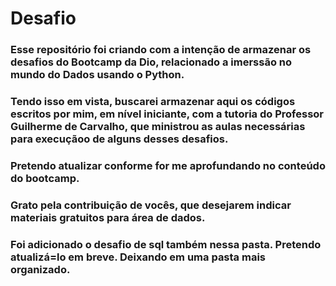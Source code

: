 # Desafio
### Esse repositório foi criando com a intenção de armazenar os desafios do Bootcamp da Dio, relacionado a imerssão no mundo do Dados usando o Python.
### Tendo isso em vista, buscarei armazenar aqui os códigos escritos por mim, em nível iniciante, com a tutoria do Professor Guilherme de Carvalho, que ministrou as aulas necessárias para execuçãoo de alguns desses desafios.
### Pretendo atualizar conforme for me aprofundando no conteúdo do bootcamp. 
### Grato pela contribuição de vocês, que desejarem indicar materiais gratuitos para área de dados.
### Foi adicionado o desafio de sql também nessa pasta. Pretendo atualizá=lo em breve. Deixando em uma pasta mais organizado.
